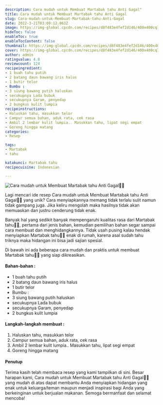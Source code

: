 ```yaml
---
description: Cara mudah untuk Membuat Martabak tahu Anti Gagal"
title: Cara mudah untuk Membuat Martabak tahu Anti Gagal
slug: Cara-mudah-untuk-Membuat-Martabak-tahu-Anti-Gagal
date: 2022-3-21T03:09:12.063Z
image: https://img-global.cpcdn.com/recipes/d8f483e4fef2d146/400x400cq70/photo.jpg
hideToc: false
enableToc: true
enableTocContent: false
thumbnail: https://img-global.cpcdn.com/recipes/d8f483e4fef2d146/400x400cq70/photo.jpg
cover: https://img-global.cpcdn.com/recipes/d8f483e4fef2d146/400x400cq70/photo.jpg
author: admin
ratingvalue: 4.8
reviewcount: 124
recipeingredient:
- 1 buah tahu putih
- 2 batang daun bawang iris halus
- 1 butir telor
- Bumbu :
- 3 siung bawang putih haluskan
- secukupnya Lada bubuk
- secukupnya Garam, penyedap
- 2 bungkus kulit lumpia
recipeinstructions:
- Haluskan tahu, masukkan telor
- Campur semua bahan, aduk rata, cek rasa
- Ambil 2 lembar kulit lumpia.. Masukkan tahu, lipat segi empat
- Goreng hingga matang
categories:
- Resep

tags:
- Martabak
- tahu

katakunci: Martabak tahu
recipecuisine: Indonesian

---
```


![Cara mudah untuk Membuat Martabak tahu Anti Gagal👩‍🍳](https://img-global.cpcdn.com/recipes/d8f483e4fef2d146/400x400cq70/photo.jpg)

Lagi mencari ide resep Cara mudah untuk Membuat Martabak tahu Anti Gagal👩‍🍳 yang unik? Cara menyiapkannya memang tidak terlalu sulit namun tidak gampang juga. Jika keliru mengolah maka hasilnya tidak akan memuaskan dan justru cenderung tidak enak.

Banyak hal yang sedikit banyak mempengaruhi kualitas rasa dari Martabak tahu👩‍🍳, pertama dari jenis bahan, kemudian pemilihan bahan segar sampai cara membuat dan menghidangkannya. Tidak usah pusing kalau hendak menyiapkan Martabak tahu👩‍🍳 enak di rumah, karena asal sudah tahu triknya maka hidangan ini bisa jadi sajian spesial.

Di bawah ini ada beberapa cara mudah dan praktis untuk membuat Martabak tahu👩‍🍳 yang siap dikreasikan.

<!--inarticleads1-->

#### Bahan-bahan :

- 1 buah tahu putih
- 2 batang daun bawang iris halus
- 1 butir telor
- Bumbu :
- 3 siung bawang putih haluskan
- secukupnya Lada bubuk
- secukupnya Garam, penyedap
- 2 bungkus kulit lumpia

<!--inarticleads2-->

#### Langkah-langkah membuat :

1. Haluskan tahu, masukkan telor
1. Campur semua bahan, aduk rata, cek rasa
1. Ambil 2 lembar kulit lumpia.. Masukkan tahu, lipat segi empat
1. Goreng hingga matang

#### Penutup

Terima kasih telah membaca resep yang kami tampilkan di sini. Besar harapan kami, Cara mudah untuk Membuat Martabak tahu Anti Gagal👩‍🍳 yang mudah di atas dapat membantu Anda menyiapkan hidangan yang enak untuk keluarga/teman maupun menjadi inspirasi bagi Anda yang berkeinginan untuk berjualan makanan. Semoga bermanfaat dan selamat mencoba!